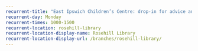 ```yaml
---
recurrent-title: "East Ipswich Children’s Centre: drop-in for advice and support"
recurrent-day: Monday
recurrent-times: 1000-1500
recurrent-location: rosehill-library
recurrent-location-display-name: Rosehill Library
recurrent-location-display-url: /branches/rosehill-library/
---
```

